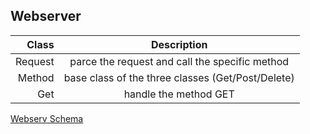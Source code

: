## Webserver

|Class|Description|
|-:|:-:|
|Request|parce the request and call the specific method|
|Method|base class of the three classes (Get/Post/Delete)|
|Get|handle the method GET|

[Webserv Schema](https://makereal.tldraw.com/)
